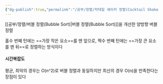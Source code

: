 ```yaml
---
{"dg-publish":true,"permalink":"/공부/정렬/칵테일 셰이커 정렬(Cocktail Shaker Sort)/","dgPassFrontmatter":true}
---
```


[[공부/정렬/버블 정렬(Bubble Sort)\|버블 정렬(Bubble Sort)]]을 개선한 양방향 버블 정렬

홀수 번째 턴에는 ==가장 작은 요소==를 맨 앞으로,
짝수 번째 턴에는 ==가장 큰 요소를 맨 뒤==로 정렬하는 방식이다

#### 시간복잡도
평균, 최악의 경우는 O(n^2)로 버블 정렬과 동일하지만
최선의 경우 O(n)을 만족한다는 장점이 있다